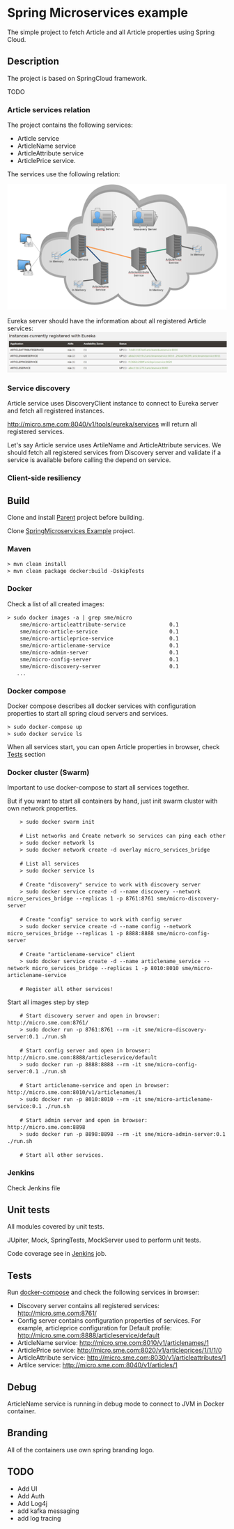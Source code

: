 # Spring Microservices example
The simple project to fetch Article and all Article properties using Spring Cloud. 

## Description

The project is based on SpringCloud framework.

TODO

### Article services relation

The project contains the following services:
* Article service
* ArticleName service
* ArticleAttribute service
* ArticlePrice service.

The services use the following relation:

![Relation between Article services](https://github.com/StepanMelnik/SpringMicroservices/blob/master/resources/images/ServicesRelation.png?raw=true)

Eureka server should have the information about all registered Article services:
![All registered Article services with Eureka](https://github.com/StepanMelnik/SpringMicroservices/blob/master/resources/images/RegisteredServicesWithEureka.png?raw=true)


### Service discovery
Article service uses DiscoveryClient instance to connect to Eureka server and fetch all registered instances.

<a href="http://micro.sme.com:8040/v1/tools/eureka/services">http://micro.sme.com:8040/v1/tools/eureka/services</a> will return all registered services.

Let's say Article service uses ArtileName and ArticleAttribute services.
We should fetch all registered services from Discovery server and validate if a service is available before calling the depend on service.

### Client-side resiliency


## Build

Clone and install <a href="https://github.com/StepanMelnik/Parent.git">Parent</a> project before building.

Clone <a href="https://github.com/StepanMelnik/SpringMicroservices.git">SpringMicroservices Example</a> project.

### Maven
	> mvn clean install
	> mvn clean package docker:build -DskipTests

### Docker
Check a list of all created images:

	> sudo docker images -a | grep sme/micro
		sme/micro-articleattribute-service              0.1
		sme/micro-article-service                       0.1
		sme/micro-articleprice-service                  0.1
		sme/micro-articlename-service                   0.1
		sme/micro-admin-server                          0.1
		sme/micro-config-server                         0.1
		sme/micro-discovery-server                      0.1
       ...

### Docker compose
Docker compose describes all docker services with configuration properties to start all spring cloud servers and services.

    > sudo docker-compose up
    > sudo docker service ls
      
When all services start, you can open Article properties in browser, check [Tests](#tests) section


### Docker cluster (Swarm)
Important to use docker-compose to start all services together.

But if you want to start all containers by hand, just init swarm cluster with own network properties.
 
		> sudo docker swarm init
		
		# List networks and Create network so services can ping each other
		> sudo docker network ls
		> sudo docker network create -d overlay micro_services_bridge
		
		# List all services
		> sudo docker service ls
		
		# Create "discovery" service to work with discovery server
		> sudo docker service create -d --name discovery --network micro_services_bridge --replicas 1 -p 8761:8761 sme/micro-discovery-server

		# Create "config" service to work with config server
		> sudo docker service create -d --name config --network micro_services_bridge --replicas 1 -p 8888:8888 sme/micro-config-server
		
		# Create "articlename-service" client
		> sudo docker service create -d --name articlename_service --network micro_services_bridge --replicas 1 -p 8010:8010 sme/micro-articlename-service
	    
	    # Register all other services!
	            
Start all images step by step

		# Start discovery server and open in browser: http://micro.sme.com:8761/
		> sudo docker run -p 8761:8761 --rm -it sme/micro-discovery-server:0.1 ./run.sh           

		# Start config server and open in browser: http://micro.sme.com:8888/articleservice/default
		> sudo docker run -p 8888:8888 --rm -it sme/micro-config-server:0.1 ./run.sh
		
		# Start articlename-service and open in browser: http://micro.sme.com:8010/v1/articlenames/1
		> sudo docker run -p 8010:8010 --rm -it sme/micro-articlename-service:0.1 ./run.sh
		
		# Start admin server and open in browser: http://micro.sme.com:8898
		> sudo docker run -p 8898:8898 --rm -it sme/micro-admin-server:0.1 ./run.sh

		# Start all other services.

### Jenkins

Check Jenkins file

## Unit tests
All modules covered by unit tests.

JUpiter, Mock, SpringTests, MockServer used to perform unit tests.

Code coverage see in <a href="http://jenkins.sme.com:8080/job/SpringMicroservicesExample/">Jenkins</a> job.

## Tests
Run [docker-compose](#docker-compose) and check the following services in browser:
* Discovery server contains all registered services: http://micro.sme.com:8761/
* Config server contains configuration properties of services. For example, articleprice configuration for Default profile: http://micro.sme.com:8888/articleservice/default
* ArticleName service: http://micro.sme.com:8010/v1/articlenames/1
* ArticlePrice service: http://micro.sme.com:8020/v1/articleprices/1/1/1/0
* ArticleAttribute service: http://micro.sme.com:8030/v1/articleattributes/1
* Artilce service: http://micro.sme.com:8040/v1/articles/1

## Debug
ArticleName service is running in debug mode to connect to JVM in Docker container.

## Branding
All of the containers use own spring branding logo.

## TODO
* Add UI
* Add Auth
* Add Log4j
* add kafka messaging
* add log tracing